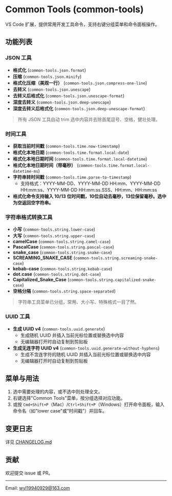 # Common Tools (common-tools)

VS Code 扩展，提供常用开发工具命令，支持右键分组菜单和命令面板操作。

## 功能列表

### JSON 工具
- **格式化** (`common-tools.json.format`)
- **压缩** (`common-tools.json.minify`)
- **格式化压缩（美观一行）** (`common-tools.json.compress-one-line`)
- **去转义** (`common-tools.json.unescape`)
- **去转义后格式化** (`common-tools.json.unescape-format`)
- **深度去转义** (`common-tools.json.deep-unescape`)
- **深度去转义后格式化** (`common-tools.json.deep-unescape-format`)

> 所有 JSON 工具自动 trim 选中内容并去除首尾逗号、空格，健壮处理。

### 时间工具
- **获取当前时间戳** (`common-tools.time.now-timestamp`)
- **格式化本地日期** (`common-tools.time.format.local-date`)
- **格式化本地日期时间** (`common-tools.time.format.local-datetime`)
- **格式化本地日期时间（带毫秒）** (`common-tools.time.format.local-datetime-ms`)
- **字符串转时间戳** (`common-tools.time.parse-to-timestamp`)
  - 支持格式：YYYY-MM-DD、YYYY-MM-DD HH:mm、YYYY-MM-DD HH:mm:ss、YYYY-MM-DD HH:mm:ss.SSS、HH:mm、HH:mm:ss
- **格式化命令支持输入 10/13 位时间戳，10位自动去毫秒，13位保留毫秒。选中为空返回空字符串。**

### 字符串格式转换工具
- **小写** (`common-tools.string.lower-case`)
- **大写** (`common-tools.string.upper-case`)
- **camelCase** (`common-tools.string.camel-case`)
- **PascalCase** (`common-tools.string.pascal-case`)
- **snake_case** (`common-tools.string.snake-case`)
- **SCREAMING_SNAKE_CASE** (`common-tools.string.screaming-snake-case`)
- **kebab-case** (`common-tools.string.kebab-case`)
- **dot.case** (`common-tools.string.dot-case`)
- **Capitalized_Snake_Case** (`common-tools.string.capitalized-snake-case`)
- **空格分隔** (`common-tools.string.space-separated`)

> 字符串工具菜单已分组，常用、大小写、特殊格式一目了然。

### UUID 工具
- **生成 UUID v4** (`common-tools.uuid.generate`)
  - 生成随机 UUID 并插入当前光标位置或替换选中内容
  - 无编辑器打开时自动复制到剪贴板
- **生成无连字符 UUID v4** (`common-tools.uuid.generate-without-hyphens`)
  - 生成不含连字符的随机 UUID 并插入当前光标位置或替换选中内容
  - 无编辑器打开时自动复制到剪贴板

## 菜单与用法
1. 选中需要处理的内容，或不选中则处理全文。
2. 右键选择"Common Tools"菜单，按分组选择对应功能。
3. 或按 `Cmd+Shift+P`（Mac）/`Ctrl+Shift+P`（Windows）打开命令面板，输入命令名（如"lower case"或"时间戳"）并回车。

## 变更日志
详见 [CHANGELOG.md](./CHANGELOG.md)

## 贡献
欢迎提交 issue 或 PR。

---

Email: wyl19940929@163.com
